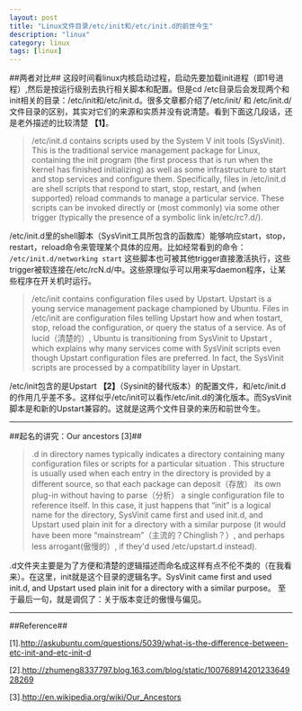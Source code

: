 ```yaml
---
layout: post
title: "Linux文件目录/etc/init和/etc/init.d的前世今生"
description: "linux"
category: linux
tags: [linux]
---
```


##两者对比##
这段时间看linux内核启动过程，启动先要加载init进程（即1号进程）,然后是按运行级别去执行相关脚本和配置。但是cd /etc目录后会发现两个和init相关的目录：/etc/init和/etc/init.d。很多文章都介绍了/etc/init/ 和 /etc/init.d/文件目录的区别，其实对它们的来源和实质并没有说清楚。看到下面这几段话，还是老外描述的比较清楚 **【1】**。

> /etc/init.d contains scripts used by the System V init tools (SysVinit). This is the traditional service management package for Linux, containing the init program (the first process that is run when the kernel has finished initializing) as well as some infrastructure to start and stop services and configure them. Specifically, files in /etc/init.d are shell scripts that respond to start, stop, restart, and (when supported) reload commands to manage a particular service. These scripts can be invoked directly or (most commonly) via some other trigger (typically the presence of a symbolic link in/etc/rc?.d/).

/etc/init.d里的shell脚本（SysVinit工具所包含的函数库）能够响应start，stop，restart，reload命令来管理某个具体的应用。比如经常看到的命令：
`/etc/init.d/networking start`
这些脚本也可被其他trigger直接激活执行，这些trigger被软连接在/etc/rcN.d/中。这些原理似乎可以用来写daemon程序，让某些程序在开关机时运行。

> /etc/init contains configuration files used by Upstart. Upstart is a young service management package championed by Ubuntu. Files in /etc/init are configuration files telling Upstart how and when tostart, stop, reload the configuration, or query the status of a service. As of lucid（清楚的）, Ubuntu is transitioning from SysVinit to Upstart , which explains why many services come with SysVinit scripts even though Upstart configuration files are preferred. In fact, the SysVinit scripts are processed by a compatibility layer in Upstart.

/etc/init包含的是Upstart **【2】**（Sysinit的替代版本）的配置文件，和/etc/init.d的作用几乎差不多。这样似乎/etc/init可以看作/etc/init.d的演化版本。而SysVinit脚本是和新的Upstart兼容的。这就是这两个文件目录的来历和前世今生。

--------------------
##起名的讲究：Our ancestors [3]##
> .d in directory names typically indicates a directory containing many configuration files or scripts for a particular situation . This structure is usually used when each entry in the directory is provided by a different source, so that each package can deposit（存放） its own plug-in without having to parse（分析） a single configuration file to reference itself. In this case, it just happens that “init” is a logical name for the directory, SysVinit came first and used init.d, and Upstart used plain init for a directory with a similar purpose (it would have been more “mainstream”（主流的？Chinglish？）, and perhaps less arrogant(傲慢的）, if they'd used /etc/upstart.d instead).

.d文件夹主要是为了方便和清楚的逻辑描述而命名成这样有点不伦不类的（在我看来）。在这里，init就是这个目录的逻辑名字。SysVinit came first and used init.d, and Upstart used plain init for a directory with a similar purpose。
至于最后一句，就是调侃了：关于版本变迁的傲慢与偏见。

------------------------
##Reference##

[1].http://askubuntu.com/questions/5039/what-is-the-difference-between-etc-init-and-etc-init-d

[2].http://zhumeng8337797.blog.163.com/blog/static/10076891420123364928269

[3].http://en.wikipedia.org/wiki/Our_Ancestors

